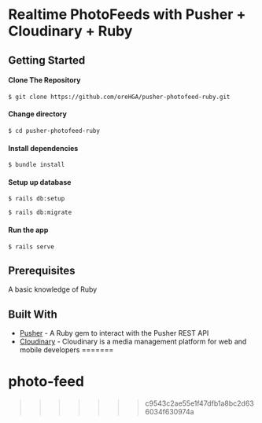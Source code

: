 # Realtime PhotoFeeds with Pusher + Cloudinary + Ruby

Getting Started
------

#### Clone The Repository
`$ git clone https://github.com/oreHGA/pusher-photofeed-ruby.git`


#### Change directory
`$ cd pusher-photofeed-ruby`

#### Install dependencies
`$ bundle install`

#### Setup up database
`$ rails db:setup`

`$ rails db:migrate`

#### Run the app
`$ rails serve`

Prerequisites
------
A basic knowledge of Ruby


Built With
------
- [Pusher](https://pusher.com) - A Ruby gem to interact with the Pusher REST API
- [Cloudinary](https://cloudinary.com/) - Cloudinary is a media management platform for web and mobile developers
=======
# photo-feed
>>>>>>> c9543c2ae55e1f47dfb1a8bc2d636034f630974a
